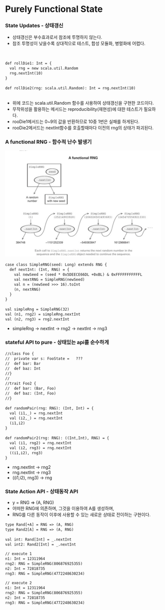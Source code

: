 # Purely Functional State

### State Updates - 상태갱신
* 상태갱신은 부수효과로서 참조에 투명하지 않는다.
* 참조 투명성이 낮을수록 상대적으로 테스트, 합성 모듈화, 병렬화에 어렵다.
```


def rollDie1: Int = {
  val rng = new scala.util.Random
  rng.nextInt(10)
}

def rollDie2(rng: scala.util.Random): Int = rng.nextInt(10)


```
* 위에 코드는 scala.util.Random 함수를 사용하여 상태갱신을 구현한 코드이다.
* 무작위성을 활용하는 메서드는 reproducibility(재현성)에 대한 테스트가 필요하다.
* rooDie1메서드는 0~9의 값을 반환하므로 10중 1번은 실패를 하게된다.
* rooDie2메서드는 nextInt함수를 호출할때마다 이전의 rng의 상태가 파괴된다.


### A functional RNG - 함수적 난수 발생기
![pureFunctionRNG](/src/main/scala-2.12/ch6/image/pureFunctionRNG.png)
```
case class SimpleRNG(seed: Long) extends RNG {
  def nextInt: (Int, RNG) = {
    val newSeed = (seed * 0x5DEECE66DL +0xBL) & 0xFFFFFFFFFFFL
    val nextRNG = SimpleRNG(newSeed)
    val n = (newSeed >>> 16).toInt
    (n, nextRNG)
  }
}

val simpleRng = SimpleRNG(32)
val (n1, rng2) = simpleRng.nextInt
val (n2, rng3) = rng2.nextInt
```
* simpleRng -> nextInt -> rng2 -> nextInt -> rng3

### stateful API to pure - 상태있는 api를 순수하게
```
//class Foo {
//  private var s: FooState =   ???
//  def bar: Bar
//  def baz: Int
//}
//
//trait Foo2 {
//  def bar: (Bar, Foo)
//  def baz: (Int, Foo)
//}

def randomPair(rng: RNG): (Int, Int) = {
  val (i1,_) = rng.nextInt
  val (i2,_) = rng.nextInt
  (i1,i2)
}

def randomPair2(rng: RNG): ((Int,Int), RNG) = {
  val (i1, rng2) = rng.nextInt
  val (i2, rng3) = rng.nextInt
  ((i1,i2), rng3)
}

```
* rng.nextInt -> rng2
* rng.nextInt -> rng3
* ((i1,i2), rng3) -> rng


### State Action API - 상태동작 API
* y = RNG => (A, RNG)
* 어떠한 RNG에 의존하며, 그것을 이용하여 A를 생성하며,
* RNG를 다른 동작이 이후에 사용할 수 있는 새로운 상태로 전이하는 구현이다.

```
type Rand[+A] = RNG => (A, RNG)
type Rand2[A] = RNG => (A, RNG)

val int: Rand[Int] = _.nextInt
val int2: Rand2[Int] = _.nextInt
```

```
// execute 1
n1: Int = 12311964
rng2: RNG = SimpleRNG(806876925355)
n2: Int = 72818735
rng3: RNG = SimpleRNG(4772248630234)
```
```
// execute 2
n1: Int = 12311964
rng2: RNG = SimpleRNG(806876925355)
n2: Int = 72818735
rng3: RNG = SimpleRNG(4772248630234)
```